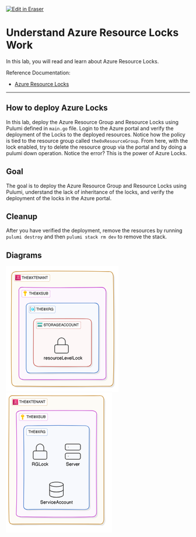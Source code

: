 <p><a target="_blank" href="https://app.eraser.io/workspace/AmgpltoTOG3UtvufLlFG" id="edit-in-eraser-github-link"><img alt="Edit in Eraser" src="https://firebasestorage.googleapis.com/v0/b/second-petal-295822.appspot.com/o/images%2Fgithub%2FOpen%20in%20Eraser.svg?alt=media&amp;token=968381c8-a7e7-472a-8ed6-4a6626da5501"></a></p>

# Understand Azure Resource Locks Work
In this lab, you will read and learn about Azure Resource Locks.

Reference Documentation:

- [﻿Azure Resource Locks](https://docs.microsoft.com/en-us/azure/azure-resource-manager/management/lock-resources) 
---

## How to deploy Azure Locks
In this lab, deploy the Azure Resource Group and Resource Locks using Pulumi defined in `main.go` file. Login to the Azure portal and verify the deployment of the Locks to the deployed resources. Notice how the policy is tied to the resource group called `the0xResourceGroup`. From here, with the lock enabled, try to delete the resource group via the portal and by doing a pulumi down operation. Notice the error? This is the power of Azure Locks.

## Goal
The goal is to deploy the Azure Resource Group and Resource Locks using Pulumi, understand the lack of inheritance of the locks, and verify the deployment of the locks in the Azure portal.

## Cleanup
After you have verified the deployment, remove the resources by running `pulumi destroy` and then `pulumi stack rm dev` to remove the stack.


<!-- eraser-additional-content -->
## Diagrams
<!-- eraser-additional-files -->
<a href="/cloud-labs/azure/az-104/6-locks/README-cloud-architecture-1.eraserdiagram" data-element-id="18WCA3StmCoKeKv-xV8BL"><img src="/.eraser/AmgpltoTOG3UtvufLlFG___5TeIkEqzZuNt0Cv0uz03Dj9ejbv1___---diagram----b4698e0ac5ed4a10ded4eae289fddc16.png" alt="" data-element-id="18WCA3StmCoKeKv-xV8BL" /></a>
<a href="/cloud-labs/azure/az-104/6-locks/README-cloud-architecture-2.eraserdiagram" data-element-id="0J_Q7PvlbhM8NELBzjH5C"><img src="/.eraser/AmgpltoTOG3UtvufLlFG___5TeIkEqzZuNt0Cv0uz03Dj9ejbv1___---diagram----f6e01ca9005bd0581ae2d90c52d53a73.png" alt="" data-element-id="0J_Q7PvlbhM8NELBzjH5C" /></a>
<!-- end-eraser-additional-files -->
<!-- end-eraser-additional-content -->
<!--- Eraser file: https://app.eraser.io/workspace/AmgpltoTOG3UtvufLlFG --->